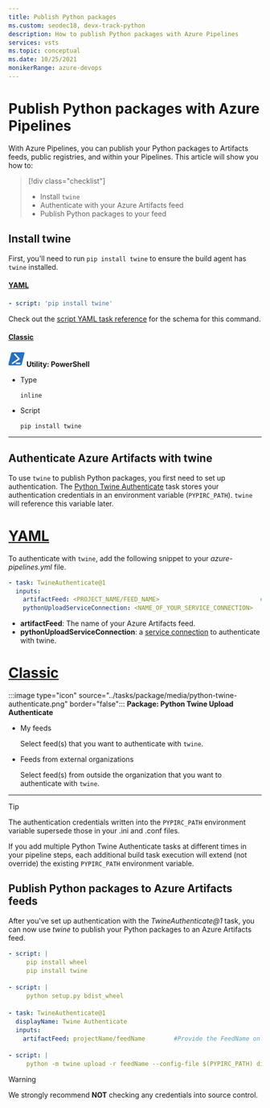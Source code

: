 ```yaml
---
title: Publish Python packages
ms.custom: seodec18, devx-track-python
description: How to publish Python packages with Azure Pipelines
services: vsts
ms.topic: conceptual
ms.date: 10/25/2021
monikerRange: azure-devops
---
```


# Publish Python packages with Azure Pipelines

With Azure Pipelines, you can publish your Python packages to Artifacts feeds, public registries, and within your Pipelines. This article will show you how to: 

> [!div class="checklist"]  
> * Install `twine` 
> * Authenticate with your Azure Artifacts feed
> * Publish Python packages to your feed

## Install twine 

First, you'll need to run `pip install twine` to ensure the build agent has `twine` installed.

#### [YAML](#tab/yaml/)
```yaml
- script: 'pip install twine'
```

Check out the [script YAML task reference](../yaml-schema.md#script) for the schema for this command.

#### [Classic](#tab/classic/)
![PowerShell icon](../tasks/utility/media/powershell.png) **Utility: PowerShell**

* Type

  ```
  inline
  ```
* Script

  ```
  pip install twine
  ```

* * *
## Authenticate Azure Artifacts with twine

To use `twine` to publish Python packages, you first need to set up authentication. The [Python Twine Authenticate](../tasks/package/twine-authenticate.md) task stores your authentication credentials in an environment variable (`PYPIRC_PATH`). `twine` will reference this variable later.

# [YAML](#tab/yaml)

To authenticate with `twine`, add the following snippet to your *azure-pipelines.yml* file.

```yaml
- task: TwineAuthenticate@1
  inputs:
    artifactFeed: <PROJECT_NAME/FEED_NAME>                            #Provide the FeedName only if you are using an organization-scoped feed.
    pythonUploadServiceConnection: <NAME_OF_YOUR_SERVICE_CONNECTION>
```

* **artifactFeed**: The name of your Azure Artifacts feed.
* **pythonUploadServiceConnection**: a [service connection](../library/service-endpoints.md#python-package-upload-service-connection) to authenticate with twine.

# [Classic](#tab/classic)

:::image type="icon" source="../tasks/package/media/python-twine-authenticate.png" border="false"::: **Package: Python Twine Upload Authenticate**

* My feeds 

   Select feed(s) that you want to authenticate with `twine`.

* Feeds from external organizations

   Select feed(s) from outside the organization that you want to authenticate with `twine`.

---

> [!TIP]
> The authentication credentials written into the `PYPIRC_PATH` environment variable supersede those in your .ini and .conf files.  
>
> If you add multiple Python Twine Authenticate tasks at different times in your pipeline steps, each additional build task execution will extend (not override) the existing `PYPIRC_PATH` environment variable.

## Publish Python packages to Azure Artifacts feeds

After you've set up authentication with the *TwineAuthenticate@1* task, you can now use *twine* to publish your Python packages to an Azure Artifacts feed.

```YAML
- script: |
     pip install wheel
     pip install twine
  
- script: |
     python setup.py bdist_wheel
   
- task: TwineAuthenticate@1
  displayName: Twine Authenticate
  inputs:
    artifactFeed: projectName/feedName        #Provide the FeedName only if you are using an organization-scoped feed.
  
- script: |
     python -m twine upload -r feedName --config-file $(PYPIRC_PATH) dist/*.whl
```

> [!WARNING]
> We strongly recommend **NOT** checking any credentials into source control.

